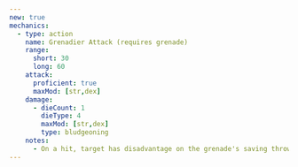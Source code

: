 ```yaml
---
new: true
mechanics:
  - type: action
    name: Grenadier Attack (requires grenade)
    range:
      short: 30
      long: 60
    attack:
      proficient: true
      maxMod: [str,dex]
    damage:
      - dieCount: 1
        dieType: 4
        maxMod: [str,dex]
        type: bludgeoning
    notes:
      - On a hit, target has disadvantage on the grenade's saving throw.
---
```

